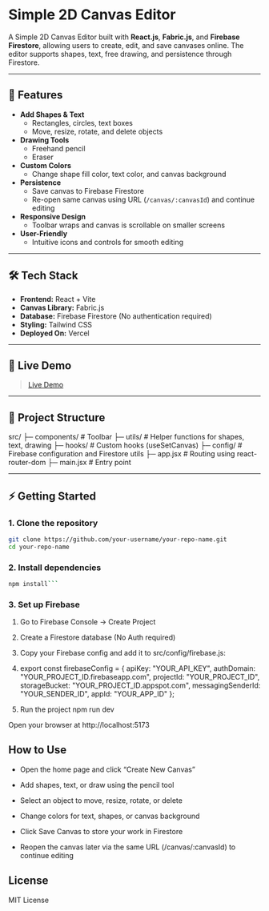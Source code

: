 # Simple 2D Canvas Editor

A Simple 2D Canvas Editor built with **React.js**, **Fabric.js**, and **Firebase Firestore**, allowing users to create, edit, and save canvases online. The editor supports shapes, text, free drawing, and persistence through Firestore.

---

## 🌟 Features

- **Add Shapes & Text**
  - Rectangles, circles, text boxes
  - Move, resize, rotate, and delete objects
- **Drawing Tools**
  - Freehand pencil
  - Eraser
- **Custom Colors**
  - Change shape fill color, text color, and canvas background
- **Persistence**
  - Save canvas to Firebase Firestore
  - Re-open same canvas using URL (`/canvas/:canvasId`) and continue editing
- **Responsive Design**
  - Toolbar wraps and canvas is scrollable on smaller screens
- **User-Friendly**
  - Intuitive icons and controls for smooth editing

---

## 🛠 Tech Stack

- **Frontend:** React + Vite
- **Canvas Library:** Fabric.js
- **Database:** Firebase Firestore (No authentication required)
- **Styling:** Tailwind CSS
- **Deployed On:** Vercel

---

## 🚀 Live Demo

> [Live Demo](https://simple-2d-canvas-editor.vercel.app)

---

## 📂 Project Structure

src/
├─ components/ # Toolbar
├─ utils/ # Helper functions for shapes, text, drawing
├─ hooks/ # Custom hooks (useSetCanvas)
├─ config/ # Firebase configuration and Firestore utils
├─ app.jsx # Routing using react-router-dom
├─ main.jsx # Entry point

---

## ⚡ Getting Started

### 1. Clone the repository

```bash
git clone https://github.com/your-username/your-repo-name.git
cd your-repo-name
```

### 2. Install dependencies

````bash
npm install```
````

### 3. Set up Firebase

1. Go to Firebase Console
   → Create Project

2. Create a Firestore database (No Auth required)

3. Copy your Firebase config and add it to src/config/firebase.js:

4. export const firebaseConfig = {
   apiKey: "YOUR_API_KEY",
   authDomain: "YOUR_PROJECT_ID.firebaseapp.com",
   projectId: "YOUR_PROJECT_ID",
   storageBucket: "YOUR_PROJECT_ID.appspot.com",
   messagingSenderId: "YOUR_SENDER_ID",
   appId: "YOUR_APP_ID"
   };

5. Run the project
   npm run dev

Open your browser at http://localhost:5173

## How to Use

- Open the home page and click “Create New Canvas”

- Add shapes, text, or draw using the pencil tool

- Select an object to move, resize, rotate, or delete

- Change colors for text, shapes, or canvas background

- Click Save Canvas to store your work in Firestore

- Reopen the canvas later via the same URL (/canvas/:canvasId) to continue editing

## License

MIT License
